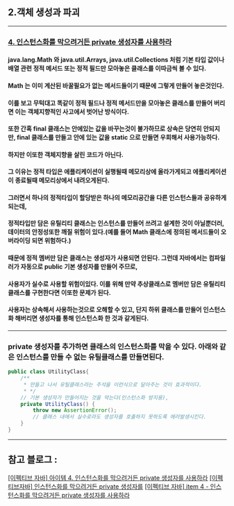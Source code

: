 ## 2.객체 생성과 파괴

---

### [4. 인스턴스화를 막으려거든 private 생성자를 사용하라]()
#### java.lang.Math 와  java.util.Arrays, java.util.Collections 처럼 기본 타입 값이나 배열 관련 정적 메서드 또는 정적 필드만 모아놓은 클래스를 이따금씩 볼 수 있다.
#### Math 는 이미 계산된 바꿀필요가 없는 메서드들이기 때문에 그렇게 만들어 놓은것인다.
#### 이를 보고 무턱대고 똑같이 정적 필드나 정적 메서드만을 모아놓은 클래스를 만들어 버리면 이는 객체지향적인 사고에서 벗어난 방식이다.
#### 또한 간혹 final 클래스는 안에있는 값을 바꾸는것이 불가하므로 상속은 당연히 안되지만, final 클래스를 만들고 안에 있는 값을 static 으로 만들면 우회해서 사용가능하다.
#### 하지만 이또한 객체지향을 살린 코드가 아닌다.
#### 그 이유는 정적 타입은 에플리케이션이 실행될때 메모리상에 올라가게되고 에플리케이션이 종료될때 메모리상에서 내려오게된다.
#### 그러면서 하나의 정적타입이 할당받은 하나의 메모리공간을 다른 인스턴스들과 공유하게 되는데,
#### 정적타입만 담은 유틸리티 클래스는 인스턴스를 만들어 쓰려고 설계한 것이 아닐뿐더러, 데이터의 안정성또한 깨질 위험이 있다.(예를 들어 Math 클래스에 정의된 메서드들이 오버라이딩 되면 위험하다.)
#### 때문에 정적 멤버만 담은 클래스는 생성자가 사용되면 안된다. 그런데 자바에서는 컴파일러가 자동으로 public 기본 생성자를 만들어 주므로,
#### 사용자가 실수로 사용할 위험이있다. 이를 위해 만약 추상클래스로 멤버만 담은 유틸리티 클래스를 구현한다면 이또한 문제가 된다.
#### 사용자는 상속해서 사용하는것으로 오해할 수 있고, 단지 하위 클래스를 만들어 인스턴스화 해버리면 생성자를 통해 인스턴스화 한 것과 같게된다.

---

### private 생성자를 추가하면 클래스의 인스턴스화를 막을 수 있다. 아래와 같은 인스턴스를 만들 수 없는 유틸클래스를 만들면된다.
```java
public class UtilityClass{
    /**
     * 만들고 나서 유틸클래스라는 주석을 이런식으로 달아주는 것이 효과적이다.
     * */
    // 기본 생성자가 만들어지는 것을 막는다(인스턴스화 방지용),
    private UtilityClass() {
        throw new AssertionError();
        // 클래스 내에서 실수로라도 생성자를 호출하지 못하도록 에러발생시킨다.
    }
}
```
---
## 참고 블로그 :
[[이펙티브 자바] 아이템 4. 인스턴스화를 막으려거든 private 생성자를 사용하라](https://velog.io/@lychee/%EC%9D%B4%ED%8E%99%ED%8B%B0%EB%B8%8C-%EC%9E%90%EB%B0%94-%EC%95%84%EC%9D%B4%ED%85%9C-4.-%EC%9D%B8%EC%8A%A4%ED%84%B4%EC%8A%A4%ED%99%94%EB%A5%BC-%EB%A7%89%EC%9C%BC%EB%A0%A4%EA%B1%B0%EB%93%A0-private-%EC%83%9D%EC%84%B1%EC%9E%90%EB%A5%BC-%EC%82%AC%EC%9A%A9%ED%95%98%EB%9D%BC)
[[이펙티브자바] 인스턴스화를 막으려거든 private 생성자를](https://jgrammer.tistory.com/entry/%EC%9D%B4%ED%8E%99%ED%8B%B0%EB%B8%8C%EC%9E%90%EB%B0%94-%EC%9D%B8%EC%8A%A4%ED%84%B4%EC%8A%A4%ED%99%94%EB%A5%BC-%EB%A7%89%EC%9C%BC%EB%A0%A4%EA%B1%B0%EB%93%A0-private-%EC%83%9D%EC%84%B1%EC%9E%90%EB%A5%BC-%EC%82%AC%EC%9A%A9%ED%95%B4%EB%9D%BC-java-static-%EA%B0%9C%EB%85%90)
[[이펙티브 자바] item 4 - 인스턴스화를 막으려거든 private 생성자를 사용하라](https://jithub.tistory.com/297)
